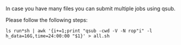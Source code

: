 In case you have many files you can submit multiple jobs using qsub.

Please follow the following steps:



```
ls run*sh | awk '{i+=1;print "qsub -cwd -V -N rop"i" -l h_data=16G,time=24:00:00 "$1}' > all.sh
```